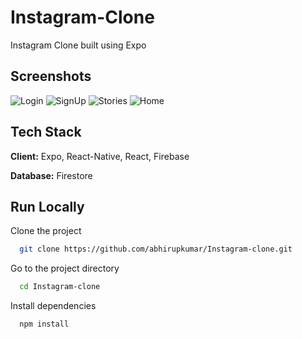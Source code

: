 # Instagram-Clone

Instagram Clone built using Expo

## Screenshots

![Login](/screenshots/Login.jpg?raw=true)
![SignUp](/screenshots/SignUp.jpg?raw=true)
![Stories](/screenshots/Stories.jpg?raw=true)
![Home](/screenshots/Home.jpg?raw=true)

## Tech Stack

**Client:** Expo, React-Native, React, Firebase

**Database:** Firestore

## Run Locally

Clone the project

```bash
  git clone https://github.com/abhirupkumar/Instagram-clone.git
```

Go to the project directory

```bash
  cd Instagram-clone
```

Install dependencies

```bash
  npm install
```
